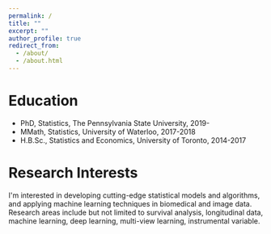 ```yaml
---
permalink: /
title: ""
excerpt: ""
author_profile: true
redirect_from: 
  - /about/
  - /about.html
---
```



# Education
* PhD, Statistics, The Pennsylvania State University, 2019-
* MMath, Statistics, University of Waterloo, 2017-2018
* H.B.Sc., Statistics and Economics, University of Toronto, 2014-2017

# Research Interests
I'm interested in developing cutting-edge statistical models and algorithms, and applying machine learning techniques in biomedical and image data. Research areas include but not limited to survival analysis, longitudinal data, machine learning, deep learning, multi-view learning, instrumental variable.
